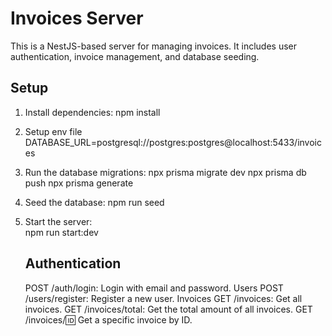 # Invoices Server

This is a NestJS-based server for managing invoices. It includes user authentication, invoice management, and database seeding.

## Setup

1. Install dependencies:
   npm install

2. Setup env file
   DATABASE_URL=postgresql://postgres:postgres@localhost:5433/invoices

3. Run the database migrations:
   npx prisma migrate dev
   npx prisma db push
   npx prisma generate

4. Seed the database:
   npm run seed

5. Start the server:  
    npm run start:dev

   ## Authentication

   POST /auth/login: Login with email and password.
   Users
   POST /users/register: Register a new user.
   Invoices
   GET /invoices: Get all invoices.
   GET /invoices/total: Get the total amount of all invoices.
   GET /invoices/:id: Get a specific invoice by ID.
